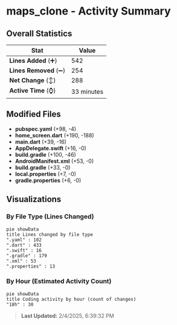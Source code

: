 # maps_clone - Activity Summary 

## Overall Statistics

| Stat                   | Value                                                             |
| ---------------------- | ----------------------------------------------------------------- |
| **Lines Added** (➕)   | 542                                          |
| **Lines Removed** (➖) | 254                                        |
| **Net Change** (↕)    | 288                |
| **Active Time** (⌚)   | 33 minutes |


## Modified Files
- **pubspec.yaml** (+98, -4)
- **home_screen.dart** (+190, -188)
- **main.dart** (+39, -16)
- **AppDelegate.swift** (+16, -0)
- **build.gradle** (+100, -46)
- **AndroidManifest.xml** (+53, -0)
- **build.gradle** (+33, -0)
- **local.properties** (+7, -0)
- **gradle.properties** (+6, -0)

## Visualizations

### By File Type (Lines Changed)

```mermaid
pie showData
title Lines changed by file type
".yaml" : 102
".dart" : 433
".swift" : 16
".gradle" : 179
".xml" : 53
".properties" : 13
```

### By Hour (Estimated Activity Count)

```mermaid
pie showData
title Coding activity by hour (count of changes)
"18h" : 30
```


> **Last Updated:** 2/4/2025, 6:39:32 PM
